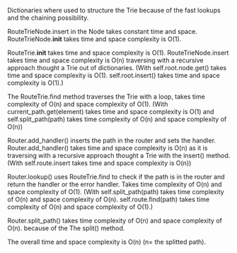 Dictionaries where used to structure the Trie because of the fast lookups and the chaining possibility.

RouteTrieNode.insert in the Node takes constant time and space.
RouteTrieNode.__init__ takes time and space complexity is O(1).

RouteTrie.__init__ takes time and space complexity is O(1).
RouteTrieNode.insert takes time and space complexity is O(n) traversing with a recursive approach thought a Trie out of  dictionaries. 
(With self.root.node.get() takes time and space complexity is O(1).
 self.root.insert() takes time and space complexity is O(1).)

The RouteTrie.find method traverses the Trie with a loop, takes time complexity of O(n) and space complexity of O(1).
(With   current_path.get(element) takes time and space complexity is O(1) and self.split_path(path) takes time complexity of O(n) and space complexity of O(n))

 

Router.add_handler() inserts the path in the router and sets the handler.
Router.add_handler() takes time and space complexity is O(n) as it is traversing with a recursive approach thought a Trie with the insert() method. 
(With self.route.insert takes time and space complexity is O(n))

Router.lookup() uses RouteTrie.find to check if the path is in the router and return the handler or the error handler. Takes time complexity of O(n) and space complexity of O(1).
(With self.split_path(path) takes time complexity of O(n) and space complexity of O(n).
self.route.find(path) takes time complexity of O(n) and space complexity of O(1).)

Router.split_path() takes time complexity of O(n) and space complexity of O(n).  because of the The split() method.

The overall time and space complexity is O(n) (n= the splitted path).